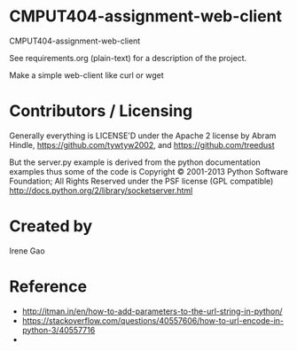 CMPUT404-assignment-web-client
==============================

CMPUT404-assignment-web-client

See requirements.org (plain-text) for a description of the project.

Make a simple web-client like curl or wget

Contributors / Licensing
========================

Generally everything is LICENSE'D under the Apache 2 license by Abram Hindle,
https://github.com/tywtyw2002, and https://github.com/treedust

But the server.py example is derived from the python documentation
examples thus some of the code is Copyright © 2001-2013 Python
Software Foundation; All Rights Reserved under the PSF license (GPL
compatible) http://docs.python.org/2/library/socketserver.html

Created by
========================
Irene Gao

Reference
========================
* http://itman.in/en/how-to-add-parameters-to-the-url-string-in-python/
* https://stackoverflow.com/questions/40557606/how-to-url-encode-in-python-3/40557716
* 

